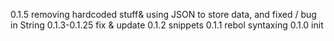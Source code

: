 0.1.5 removing hardcoded stuff& using JSON to store data, and fixed / bug in String 
0.1.3-0.1.25 fix & update
0.1.2 snippets
0.1.1 rebol syntaxing
0.1.0 init